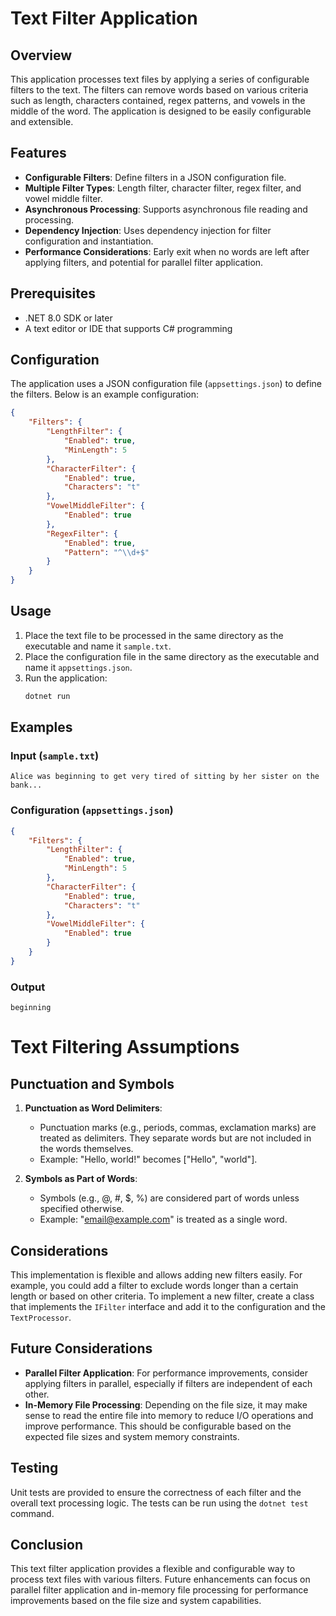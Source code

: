 # Text Filter Application

## Overview
This application processes text files by applying a series of configurable filters to the text. The filters can remove words based on various criteria such as length, characters contained, regex patterns, and vowels in the middle of the word. The application is designed to be easily configurable and extensible.

## Features
- **Configurable Filters**: Define filters in a JSON configuration file.
- **Multiple Filter Types**: Length filter, character filter, regex filter, and vowel middle filter.
- **Asynchronous Processing**: Supports asynchronous file reading and processing.
- **Dependency Injection**: Uses dependency injection for filter configuration and instantiation.
- **Performance Considerations**: Early exit when no words are left after applying filters, and potential for parallel filter application.

## Prerequisites
- .NET 8.0 SDK or later
- A text editor or IDE that supports C# programming

## Configuration
The application uses a JSON configuration file (`appsettings.json`) to define the filters. Below is an example configuration:

```json
{
    "Filters": {
        "LengthFilter": {
            "Enabled": true,
            "MinLength": 5
        },
        "CharacterFilter": {
            "Enabled": true,
            "Characters": "t"
        },
        "VowelMiddleFilter": {
            "Enabled": true
        },
        "RegexFilter": {
            "Enabled": true,
            "Pattern": "^\\d+$"
        }
    }
}
```

## Usage
1. Place the text file to be processed in the same directory as the executable and name it `sample.txt`.
2. Place the configuration file in the same directory as the executable and name it `appsettings.json`.
3. Run the application:
   ```bash
   dotnet run
   ```

## Examples
### Input (`sample.txt`)
```
Alice was beginning to get very tired of sitting by her sister on the bank...
```

### Configuration (`appsettings.json`)
```json
{
    "Filters": {
        "LengthFilter": {
            "Enabled": true,
            "MinLength": 5
        },
        "CharacterFilter": {
            "Enabled": true,
            "Characters": "t"
        },
        "VowelMiddleFilter": {
            "Enabled": true
        }
    }
}
```

### Output
```
beginning
```

# Text Filtering Assumptions

## Punctuation and Symbols

1. **Punctuation as Word Delimiters**:
   - Punctuation marks (e.g., periods, commas, exclamation marks) are treated as delimiters. They separate words but are not included in the words themselves.
   - Example: "Hello, world!" becomes ["Hello", "world"].

2. **Symbols as Part of Words**:
   - Symbols (e.g., @, #, $, %) are considered part of words unless specified otherwise.
   - Example: "email@example.com" is treated as a single word.

## Considerations
This implementation is flexible and allows adding new filters easily. For example, you could add a filter to exclude words longer than a certain length or based on other criteria. To implement a new filter, create a class that implements the `IFilter` interface and add it to the configuration and the `TextProcessor`.

## Future Considerations
- **Parallel Filter Application**: For performance improvements, consider applying filters in parallel, especially if filters are independent of each other.
- **In-Memory File Processing**: Depending on the file size, it may make sense to read the entire file into memory to reduce I/O operations and improve performance. This should be configurable based on the expected file sizes and system memory constraints.

## Testing
Unit tests are provided to ensure the correctness of each filter and the overall text processing logic. The tests can be run using the `dotnet test` command.

## Conclusion
This text filter application provides a flexible and configurable way to process text files with various filters. Future enhancements can focus on parallel filter application and in-memory file processing for performance improvements based on the file size and system capabilities.